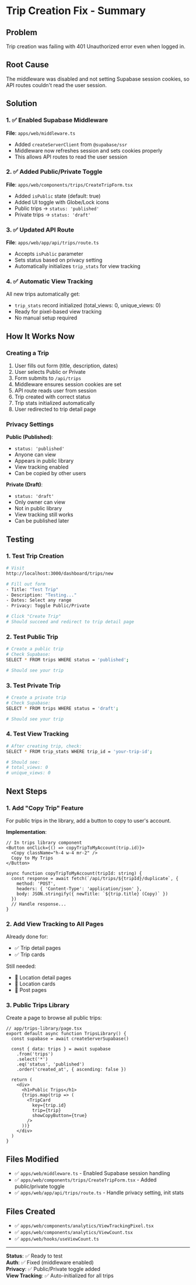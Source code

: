 # Trip Creation Fix - Summary

## Problem

Trip creation was failing with 401 Unauthorized error even when logged in.

## Root Cause

The middleware was disabled and not setting Supabase session cookies, so API routes couldn't read the user session.

## Solution

### 1. ✅ Enabled Supabase Middleware

**File**: `apps/web/middleware.ts`

- Added `createServerClient` from `@supabase/ssr`
- Middleware now refreshes session and sets cookies properly
- This allows API routes to read the user session

### 2. ✅ Added Public/Private Toggle

**File**: `apps/web/components/trips/CreateTripForm.tsx`

- Added `isPublic` state (default: true)
- Added UI toggle with Globe/Lock icons
- Public trips → `status: 'published'`
- Private trips → `status: 'draft'`

### 3. ✅ Updated API Route

**File**: `apps/web/app/api/trips/route.ts`

- Accepts `isPublic` parameter
- Sets status based on privacy setting
- Automatically initializes `trip_stats` for view tracking

### 4. ✅ Automatic View Tracking

All new trips automatically get:
- `trip_stats` record initialized (total_views: 0, unique_views: 0)
- Ready for pixel-based view tracking
- No manual setup required

## How It Works Now

### Creating a Trip

1. User fills out form (title, description, dates)
2. User selects Public or Private
3. Form submits to `/api/trips`
4. Middleware ensures session cookies are set
5. API route reads user from session
6. Trip created with correct status
7. Trip stats initialized automatically
8. User redirected to trip detail page

### Privacy Settings

**Public (Published)**:
- `status: 'published'`
- Anyone can view
- Appears in public library
- View tracking enabled
- Can be copied by other users

**Private (Draft)**:
- `status: 'draft'`
- Only owner can view
- Not in public library
- View tracking still works
- Can be published later

## Testing

### 1. Test Trip Creation

```bash
# Visit
http://localhost:3000/dashboard/trips/new

# Fill out form
- Title: "Test Trip"
- Description: "Testing..."
- Dates: Select any range
- Privacy: Toggle Public/Private

# Click "Create Trip"
# Should succeed and redirect to trip detail page
```

### 2. Test Public Trip

```bash
# Create a public trip
# Check Supabase:
SELECT * FROM trips WHERE status = 'published';

# Should see your trip
```

### 3. Test Private Trip

```bash
# Create a private trip
# Check Supabase:
SELECT * FROM trips WHERE status = 'draft';

# Should see your trip
```

### 4. Test View Tracking

```bash
# After creating trip, check:
SELECT * FROM trip_stats WHERE trip_id = 'your-trip-id';

# Should see:
# total_views: 0
# unique_views: 0
```

## Next Steps

### 1. Add "Copy Trip" Feature

For public trips in the library, add a button to copy to user's account.

**Implementation**:
```tsx
// In trips library component
<Button onClick={() => copyTripToMyAccount(trip.id)}>
  <Copy className="h-4 w-4 mr-2" />
  Copy to My Trips
</Button>

async function copyTripToMyAccount(tripId: string) {
  const response = await fetch(`/api/trips/${tripId}/duplicate`, {
    method: 'POST',
    headers: { 'Content-Type': 'application/json' },
    body: JSON.stringify({ newTitle: `${trip.title} (Copy)` })
  })
  // Handle response...
}
```

### 2. Add View Tracking to All Pages

Already done for:
- ✅ Trip detail pages
- ✅ Trip cards

Still needed:
- 🔄 Location detail pages
- 🔄 Location cards
- 🔄 Post pages

### 3. Public Trips Library

Create a page to browse all public trips:

```tsx
// app/trips-library/page.tsx
export default async function TripsLibrary() {
  const supabase = await createServerSupabase()
  
  const { data: trips } = await supabase
    .from('trips')
    .select('*')
    .eq('status', 'published')
    .order('created_at', { ascending: false })
  
  return (
    <div>
      <h1>Public Trips</h1>
      {trips.map(trip => (
        <TripCard 
          key={trip.id} 
          trip={trip}
          showCopyButton={true}
        />
      ))}
    </div>
  )
}
```

## Files Modified

- ✅ `apps/web/middleware.ts` - Enabled Supabase session handling
- ✅ `apps/web/components/trips/CreateTripForm.tsx` - Added public/private toggle
- ✅ `apps/web/app/api/trips/route.ts` - Handle privacy setting, init stats

## Files Created

- ✅ `apps/web/components/analytics/ViewTrackingPixel.tsx`
- ✅ `apps/web/components/analytics/ViewCount.tsx`
- ✅ `apps/web/hooks/useViewCount.ts`

---

**Status**: ✅ Ready to test  
**Auth**: ✅ Fixed (middleware enabled)  
**Privacy**: ✅ Public/Private toggle added  
**View Tracking**: ✅ Auto-initialized for all trips

